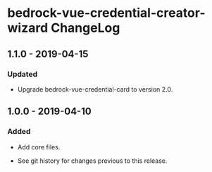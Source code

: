 # bedrock-vue-credential-creator-wizard ChangeLog

## 1.1.0 - 2019-04-15

### Updated
- Upgrade bedrock-vue-credential-card to version 2.0.

## 1.0.0 - 2019-04-10

### Added
- Add core files.

- See git history for changes previous to this release.
